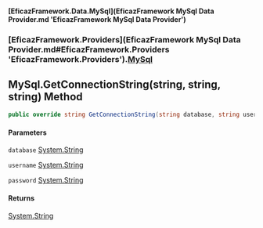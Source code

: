 #### [EficazFramework.Data.MySql](EficazFramework MySql Data Provider.md 'EficazFramework MySql Data Provider')
### [EficazFramework.Providers](EficazFramework MySql Data Provider.md#EficazFramework.Providers 'EficazFramework.Providers').[MySql](EficazFramework.Providers/MySql.md 'EficazFramework.Providers.MySql')

## MySql.GetConnectionString(string, string, string) Method

```csharp
public override string GetConnectionString(string database, string username, string password);
```
#### Parameters

<a name='EficazFramework.Providers.MySql.GetConnectionString(string,string,string).database'></a>

`database` [System.String](https://docs.microsoft.com/en-us/dotnet/api/System.String 'System.String')

<a name='EficazFramework.Providers.MySql.GetConnectionString(string,string,string).username'></a>

`username` [System.String](https://docs.microsoft.com/en-us/dotnet/api/System.String 'System.String')

<a name='EficazFramework.Providers.MySql.GetConnectionString(string,string,string).password'></a>

`password` [System.String](https://docs.microsoft.com/en-us/dotnet/api/System.String 'System.String')

#### Returns
[System.String](https://docs.microsoft.com/en-us/dotnet/api/System.String 'System.String')